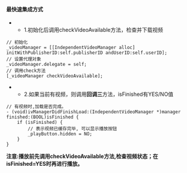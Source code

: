 #### 最快速集成方式

* * 1.初始化后调用checkVideoAvailable方法，检查并下载视频

```
// 初始化
_videoManager = [[IndependentVideoManager alloc] initWithPublisherID:self.publisherID andUserID:self.userID];
// 设置代理对象
_videoManager.delegate = self;
// 调用check方法
[_videoManager checkVideoAvailable];
```

* * 2.如果当前有视频，则调用**回调三**方法，isFinished有YES/NO值

```
// 有视频时,加载是否完成。
- (void)ivManagerDidFinishLoad:(IndependentVideoManager *)manager finished:(BOOL)isFinished {
    if (isFinished) {
        // 表示视频已缓存完毕, 可以显示播放按钮
        _playButton.hidden = NO;
    }
}
```

**注意:播放前先调用checkVideoAvailable方法,检查视频状态；在isFinished=YES时再进行播放。**

